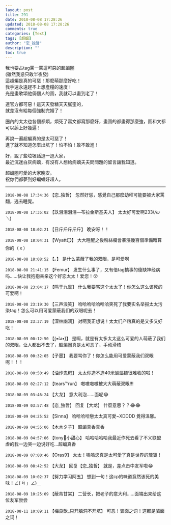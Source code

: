 ```yaml
---
layout: post
title: 291
date: 2018-08-08 17:28:26
updated: 2018-08-08 17:28:26
comments: true
categories: [Text]
tags: [超蝙]
author: "恋_独哲"
description: ""
toc: true
---
```


<p dir="ltr"  >我也要占tag罵一罵這可惡的超蝙圈<br />(雖然我慫只敢半夜發)<br />這超蝙是真的可惡！那麼萌那麼好吃！<br />我手速永遠趕不上想產糧的速度！<br />光是畫歌頌他倆個人的圖，我就可以畫到老了！</p> 
<p dir="ltr"  >連官方都可惡！這天天發糖天天膩歪的，<br />就差沒有給每個強制完婚了！</p> 
<p dir="ltr"  >圈內的太太也各個都煩，煩死了寫文都寫那麼好，畫圖的都畫得那麼強，圖和文都可以舔上好幾遍！</p> 
<p dir="ltr"  >再說一遍超蝙真的是太可惡了！<br />進了就不知道怎麼出坑了！怕不怕！敢不敢進！</p> 
<p dir="ltr"  >好，說了些垃圾話逗一逗大家，<br />最近沉迷白灰病嬌，有沒有人想給病嬌夫夫問問題的留言讓我知道。</p> 
<p dir="ltr"  >超蝙圈可愛的大家晚安。<br />祝你們都夢到好蝙蝠好超人。</p>

---

`2018-08-08 17:34:36` 【恋\_独哲】 忽然好慫，感覺自己那麼幼稚可能要被大家罵翻，逃去睡覺。

`2018-08-08 17:35:02` 【玖泪泪泪泪—布拉金斯基夫人】 太太好可爱啊233(*/ω＼*)

`2018-08-08 18:02:21` 【日斤斤斤斤斤】 晚安呀！！

`2018-08-08 18:04:31` 【Wyatt⭕】 大大睡醒之後粉絲欄會暴漲幾百個準備暗算你的（ｘ）

`2018-08-08 18:08:52` 【。】 是什么蒙蔽了我的双眼，是可爱啊

`2018-08-08 21:41:15` 【Femur】 发生什么事了，又有借tag搞事的傻缺神经病吗……快让我抱抱亲亲这个好恋太太！爱您！😚

`2018-08-08 23:04:17` 【鸣于九皋】 什么我要骂这个太太了！你怎么这么该死的可爱啊！

`2018-08-08 23:19:30` 【三声浪笑】 哈哈哈哈哈哈哈笑死了我要实名举报太太污染tag！怎么可以用可爱蒙蔽我们的双眼呢去！

`2018-08-08 23:37:19` 【深林幽涧】 对啊我正想说！太太们产粮真的是又多又好吃！

`2018-08-09 00:12:50` 【(͔▪̆ω▪̆)͕】 是啊，就是有太多太太这么可爱的人萌蔽了我们的双眼，让人都出不去了，超蝙圈真是太可恶了，手动滑稽

`2018-08-09 00:32:05` 【子墨】 我要骂你了！你怎么能用可爱蒙蔽我们双眼呢！！！

`2018-08-09 00:50:49` 【油炸鬼粑】 太太你造不造40米蝙蝠镖很难收的啦！

`2018-08-09 02:27:12` 【tears℡run】 嗷嗷嗷嗷被大大萌蔽双眼!!!

`2018-08-09 03:46:24` 【大龙】 意大利泡……面呢😂

`2018-08-09 03:57:48` 【恋\_独哲】 回复【大龙】 什麼意思？？😂😂

`2018-08-09 04:25:52` 【Sinna】 哈哈哈哈戀太太真可愛~XDDDD 覺得溫馨。

`2018-08-09 04:55:06` 【木木夕子】 超蝙真香真香

`2018-08-09 04:57:06` 【tony🐰小甜心】 哈哈哈哈哈我最近作死去看了不义联盟 虐的我一边哭一边说好吃…超蝙真香

`2018-08-09 07:00:46` 【Oras9】 太太！嗚嗚您真是太可愛了真是世界的瑰寶！

`2018-08-09 08:42:52` 【大龙】 回复【恋\_独哲】 就是，差点击中友军啦😂

`2018-08-09 10:02:37` 【努力学习阿五】 想到一句！这cp的味道竟然该死的美味！∠( ᐛ 」∠)＿

`2018-08-09 10:25:09` 【蔽芾甘棠】 二营长，把老子的意大利……面端出来给这位友军尝尝

`2018-08-11 10:09:11` 【梅良歆\_只开脑洞不开坑】 可恶！骗面之词！这都是骗面之词！
